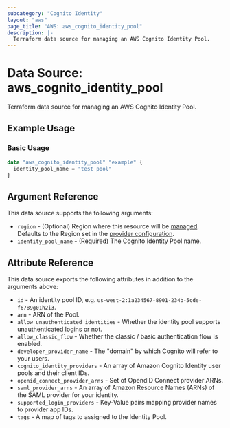 ```yaml
---
subcategory: "Cognito Identity"
layout: "aws"
page_title: "AWS: aws_cognito_identity_pool"
description: |-
  Terraform data source for managing an AWS Cognito Identity Pool.
---
```


# Data Source: aws_cognito_identity_pool

Terraform data source for managing an AWS Cognito Identity Pool.

## Example Usage

### Basic Usage

```terraform
data "aws_cognito_identity_pool" "example" {
  identity_pool_name = "test pool"
}
```

## Argument Reference

This data source supports the following arguments:

* `region` - (Optional) Region where this resource will be [managed](https://docs.aws.amazon.com/general/latest/gr/rande.html#regional-endpoints). Defaults to the Region set in the [provider configuration](https://registry.terraform.io/providers/hashicorp/aws/latest/docs#aws-configuration-reference).
* `identity_pool_name` - (Required)  The Cognito Identity Pool name.

## Attribute Reference

This data source exports the following attributes in addition to the arguments above:

* `id` - An identity pool ID, e.g. `us-west-2:1a234567-8901-234b-5cde-f6789g01h2i3`.
* `arn` - ARN of the Pool.
* `allow_unauthenticated_identities` - Whether the identity pool supports unauthenticated logins or not.
* `allow_classic_flow` - Whether the classic / basic authentication flow is enabled.
* `developer_provider_name` - The "domain" by which Cognito will refer to your users.
* `cognito_identity_providers` - An array of Amazon Cognito Identity user pools and their client IDs.
* `openid_connect_provider_arns` - Set of OpendID Connect provider ARNs.
* `saml_provider_arns` - An array of Amazon Resource Names (ARNs) of the SAML provider for your identity.
* `supported_login_providers` - Key-Value pairs mapping provider names to provider app IDs.
* `tags` - A map of tags to assigned to the Identity Pool.
